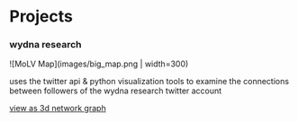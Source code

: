 # Projects

### wydna research

![MoLV Map](images/big_map.png | width=300)
  
uses the twitter api & python visualization tools to examine the
connections between followers of the wydna research twitter account
  
[view as 3d network graph][1]

[1]: network.html
